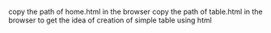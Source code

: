 copy the path of home.html in the browser
copy the path of table.html in the browser to get the idea of creation of simple table using html
